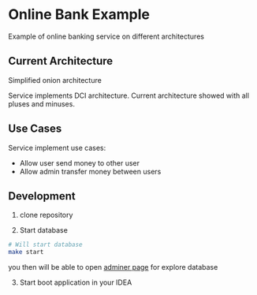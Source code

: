 # Online Bank Example

Example of online banking service on different architectures

## Current Architecture

Simplified onion architecture

Service implements DCI architecture. 
Current architecture showed with all pluses and minuses.

## Use Cases

Service implement use cases:
* Allow user send money to other user
* Allow admin transfer money between users

## Development

1) clone repository

2) Start database
```bash
# Will start database
make start
```

you then will be able to open [adminer page](http://localhost:8080/?pgsql=localhost%3A5432&username=postgres&db=bank&ns=public)
for explore database

3) Start boot application in your IDEA